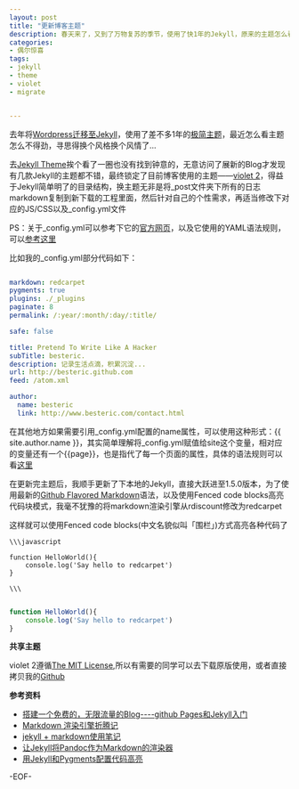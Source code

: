 ```yaml
---
layout: post
title: "更新博客主题"
description: 春天来了，又到了万物复苏的季节，使用了快1年的Jekyll，原来的主题怎么看怎么变扭，于是花了一些时间更换了主题
categories:
- 偶尔惊喜
tags:
- jekyll
- theme
- violet
- migrate


---
```


去年将[Wordpress迁移至Jekyll](http://www.besteric.com/2013/05/08/migrate-wordpress-to-jekyll/)，使用了差不多1年的[极简主题](http://webfrogs.me/2012/12/20/use-jekyll/)，最近怎么看主题怎么不得劲，寻思得换个风格换个风情了...

去[Jekyll Theme](jekyllthemes.org)挨个看了一圈也没有找到钟意的，无意访问了展新的Blog才发现有几款Jekyll的主题都不错，最终锁定了目前博客使用的主题——[violet 2](http://www.zhanxin.info/jekyll/2013-10-29-new-violet-theme.html)，得益于Jekyll简单明了的目录结构，换主题无非是将_post文件夹下所有的日志markdown复制到新下载的工程里面，然后针对自己的个性需求，再适当修改下对应的JS/CSS以及_config.yml文件

PS：关于_config.yml可以参考下它的[官方网页](http://jekyllrb.com/docs/configuration/)，以及它使用的YAML语法规则，可以[参考这里](http://jekyllrb.com/docs/frontmatter/)

比如我的_config.yml部分代码如下：

```yaml

markdown: redcarpet
pygments: true
plugins: ./_plugins
paginate: 8
permalink: /:year/:month/:day/:title/

safe: false

title: Pretend To Write Like A Hacker
subTitle: besteric.
description: 记录生活点滴，积累沉淀...
url: http://besteric.github.com
feed: /atom.xml

author:
  name: besteric
  link: http://www.besteric.com/contact.html

```

在其他地方如果需要引用\_config.yml配置的name属性，可以使用这种形式：\{\{ site.author.name \}\}，其实简单理解将\_config.yml赋值给site这个变量，相对应的变量还有一个\{\{page\}\}，也是指代了每一个页面的属性，具体的语法规则可以看[这里](http://jekyllrb.com/docs/configuration/)

在更新完主题后，我顺手更新了下本地的Jekyll，直接大跃进至1.5.0版本，为了使用最新的[Github Flavored Markdown](https://help.github.com/articles/github-flavored-markdown)语法，以及使用Fenced code blocks高亮代码块模式，我毫不犹豫的将markdown渲染引擎从rdiscount修改为redcarpet

这样就可以使用Fenced code blocks(中文名貌似叫「围栏」)方式高亮各种代码了

    \\\javascript

    function HelloWorld(){
        console.log('Say hello to redcarpet')
    }

    \\\

```javascript

function HelloWorld(){
    console.log('Say hello to redcarpet')
}
```


**共享主题**

violet 2遵循[The MIT License](http://opensource.org/licenses/MIT),所以有需要的同学可以去下载原版使用，或者直接拷贝我的[Github](https://github.com/besteric/besteric.github.com)

**参考资料**

* [搭建一个免费的，无限流量的Blog----github Pages和Jekyll入门](http://www.ruanyifeng.com/blog/2012/08/blogging_with_jekyll.html)
* [Markdown 渲染引擎折腾记](http://www.douban.com/note/147668553/)
* [jekyll + markdown使用笔记](http://blog.coloam.com/jekyll/markdown/2013/09/22/markdown-note/)
* [让Jekyll将Pandoc作为Markdown的渲染器](http://dannpu.com/blog/2013/08/02/new-post/)
* [用Jekyll和Pygments配置代码高亮](http://zyzhang.github.io/blog/2012/08/31/highlight-with-Jekyll-and-Pygments/)


-EOF-
